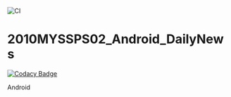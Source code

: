 ![CI](https://github.com/99002762/2010MYSSPS02_Android_DailyNews/workflows/CI/badge.svg)

# 2010MYSSPS02_Android_DailyNews

[![Codacy Badge](https://api.codacy.com/project/badge/Grade/2315a7498d25442cafd1c3d99fcfa032)](https://app.codacy.com/gh/99002762/2010MYSSPS02_Android_DailyNews?utm_source=github.com&utm_medium=referral&utm_content=99002762/2010MYSSPS02_Android_DailyNews&utm_campaign=Badge_Grade)

Android 
